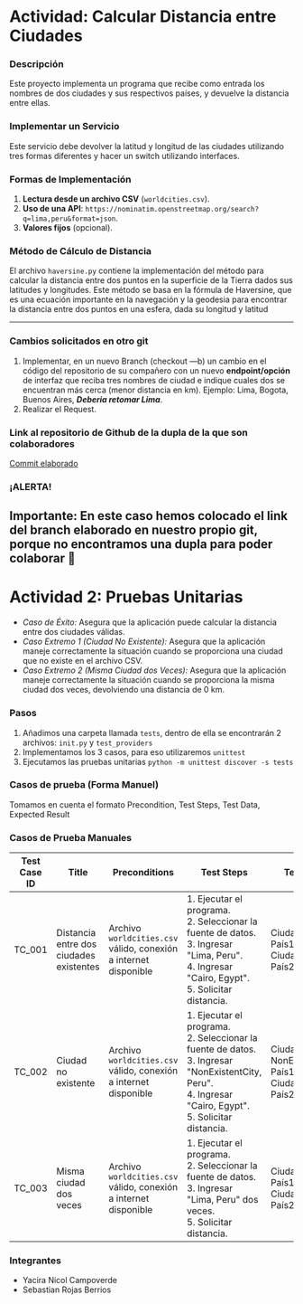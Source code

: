 # Actividad: Calcular Distancia entre Ciudades

### Descripción
Este proyecto implementa un programa que recibe como entrada los nombres de dos ciudades y sus respectivos países, y devuelve la distancia entre ellas.

### Implementar un Servicio
Este servicio debe devolver la latitud y longitud de las ciudades utilizando tres formas diferentes y hacer un switch utilizando interfaces.

### Formas de Implementación

1. **Lectura desde un archivo CSV** (`worldcities.csv`).
2. **Uso de una API**: `https://nominatim.openstreetmap.org/search?q=lima,peru&format=json`.
3. **Valores fijos** (opcional).

### Método de Cálculo de Distancia

El archivo `haversine.py` contiene la implementación del método para calcular la distancia entre dos puntos en la superficie de la Tierra dados sus latitudes y longitudes. Este método se basa en la fórmula de Haversine, que es una ecuación importante en la navegación y la geodesia para encontrar la distancia entre dos puntos en una esfera, dada su longitud y latitud

-----------------------------------------------------------
### Cambios solicitados en otro git  
1. Implementar, en un nuevo Branch (checkout —b) un cambio en el código del repositorio de su compañero con un nuevo **endpoint/opción** de interfaz que reciba tres nombres de ciudad e indique cuales dos se encuentran más cerca (menor distancia en km).
Ejemplo: Lima, Bogota, Buenos Aires, ***Deberia retomar Lima***.
2. Realizar eI Request.
### Link al repositorio de Github de la dupla de la que son colaboradores
[Commit elaborado](https://github.com/YaciraUTEC/Desarrollo_dist/tree/new-feature-branch2)

### ¡ALERTA!

**Importante**: En este caso hemos colocado el link del branch elaborado en nuestro propio git, porque no encontramos una dupla para poder colaborar 🥹
----------------------------------------------------------------------
# Actividad 2: Pruebas Unitarias

* *Caso de Éxito:* Asegura que la aplicación puede calcular la distancia entre dos ciudades válidas.
* *Caso Extremo 1 (Ciudad No Existente):* Asegura que la aplicación maneje correctamente la situación cuando se proporciona una ciudad que no existe en el archivo CSV.
* *Caso Extremo 2 (Misma Ciudad dos Veces):* Asegura que la aplicación maneje correctamente la situación cuando se proporciona la misma ciudad dos veces, devolviendo una distancia de 0 km.

### Pasos
1. Añadimos una carpeta llamada `tests`, dentro de ella se encontrarán 2 archivos: `init.py` y `test_providers`
2. Implementamos los 3 casos, para eso utilizaremos `unittest`
3. Ejecutamos las pruebas unitarias `python -m unittest discover -s tests`

### Casos de prueba (Forma Manuel)
Tomamos en cuenta el formato Precondition, Test Steps, Test Data, Expected Result
### Casos de Prueba Manuales

| Test Case ID | Title                                    | Preconditions                                                               | Test Steps                                                                 | Test Data                                              | Expected Result                               |
|--------------|------------------------------------------|----------------------------------------------------------------------------|---------------------------------------------------------------------------|-------------------------------------------------------|-----------------------------------------------|
| TC_001       | Distancia entre dos ciudades existentes  | Archivo `worldcities.csv` válido, conexión a internet disponible             | 1. Ejecutar el programa.<br>2. Seleccionar la fuente de datos.<br>3. Ingresar "Lima, Peru".<br>4. Ingresar "Cairo, Egypt".<br>5. Solicitar distancia. | Ciudad1: Lima<br>País1: Peru<br>Ciudad2: Cairo<br>País2: Egypt | La distancia entre Lima y Cairo se muestra correctamente (aprox. 12345 km). |
| TC_002       | Ciudad no existente                      | Archivo `worldcities.csv` válido, conexión a internet disponible             | 1. Ejecutar el programa.<br>2. Seleccionar la fuente de datos.<br>3. Ingresar "NonExistentCity, Peru".<br>4. Ingresar "Cairo, Egypt".<br>5. Solicitar distancia. | Ciudad1: NonExistentCity<br>País1: Peru<br>Ciudad2: Cairo<br>País2: Egypt | El programa lanza un error indicando que la ciudad "NonExistentCity" no se encuentra. |
| TC_003       | Misma ciudad dos veces                  | Archivo `worldcities.csv` válido, conexión a internet disponible             | 1. Ejecutar el programa.<br>2. Seleccionar la fuente de datos.<br>3. Ingresar "Lima, Peru" dos veces.<br>5. Solicitar distancia. | Ciudad1: Lima<br>País1: Peru<br>Ciudad2: Lima<br>País2: Peru | El programa muestra una distancia de 0 km. |


### Integrantes
- Yacira Nicol Campoverde
- Sebastian Rojas Berrios
